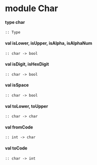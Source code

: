 # module Char
<a name="type-char"></a>
#### type char
```
:: Type
```
<a name="isLower"></a>
<a name="isUpper"></a>
<a name="isAlpha"></a>
<a name="isAlphaNum"></a>
#### val isLower, isUpper, isAlpha, isAlphaNum
```
:: char -> bool
```
<a name="isDigit"></a>
<a name="isHexDigit"></a>
#### val isDigit, isHexDigit
```
:: char -> bool
```
<a name="isSpace"></a>
#### val isSpace
```
:: char -> bool
```
<a name="toLower"></a>
<a name="toUpper"></a>
#### val toLower, toUpper
```
:: char -> char
```
<a name="fromCode"></a>
#### val fromCode
```
:: int -> char
```
<a name="toCode"></a>
#### val toCode
```
:: char -> int
```
